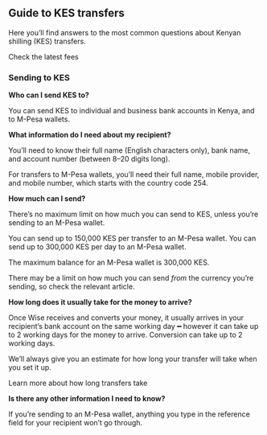 ## Guide to KES transfers  
Here you’ll find answers to the most common questions about Kenyan shilling (KES) transfers.

Check the latest fees

### Sending to KES

 **Who can I send KES to?**

You can send KES to individual and business bank accounts in Kenya, and to M-Pesa wallets.

 **What information do I need about my recipient?**

You’ll need to know their full name (English characters only), bank name, and account number (between 8–20 digits long).

For transfers to M-Pesa wallets, you’ll need their full name, mobile provider, and mobile number, which starts with the country code 254.

 **How much can I send?**

There’s no maximum limit on how much you can send to KES, unless you’re sending to an M-Pesa wallet. 

You can send up to 150,000 KES per transfer to an M-Pesa wallet. You can send up to 300,000 KES per day to an M-Pesa wallet. 

The maximum balance for an M-Pesa wallet is 300,000 KES. 

There may be a limit on how much you can send _from_ the currency you’re sending, so check the relevant article. 

**How long does it usually take for the money to arrive?**

Once Wise receives and converts your money, it usually arrives in your recipient’s bank account on the same working day ━ however it can take up to 2 working days for the money to arrive. Conversion can take up to 2 working days. 

We’ll always give you an estimate for how long your transfer will take when you set it up.

Learn more about how long transfers take

 **Is there any other information I need to know?**

If you’re sending to an M-Pesa wallet, anything you type in the reference field for your recipient won’t go through.